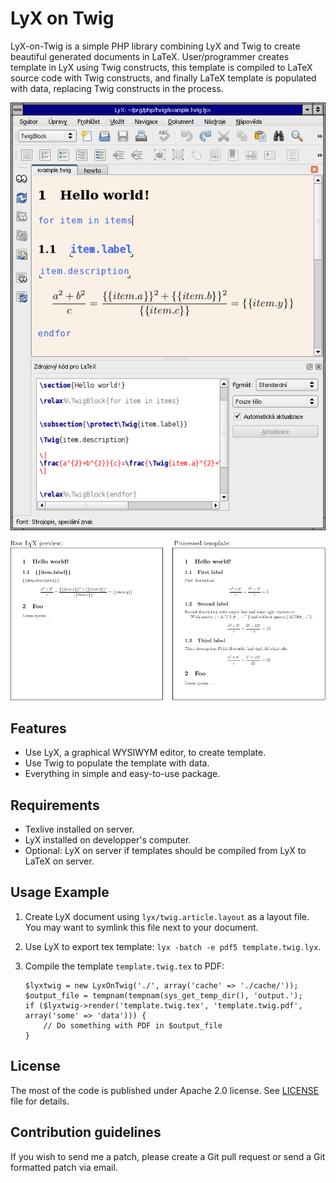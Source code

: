 LyX on Twig
===========

LyX-on-Twig is a simple PHP library combining LyX and Twig to create beautiful
generated documents in LaTeX. User/programmer creates template in LyX using
Twig constructs, this template is compiled to LaTeX source code with Twig
constructs, and finally LaTeX template is populated with data, replacing Twig
constructs in the process.

![screenshot](lyx-twig-template.png)

![document](example.pdf.png)


Features
--------

  - Use LyX, a graphical WYSIWYM editor, to create template.
  - Use Twig to populate the template with data.
  - Everything in simple and easy-to-use package.

Requirements
------------

  - Texlive installed on server.
  - LyX installed on developper's computer.
  - Optional: LyX on server if templates should be compiled from LyX to LaTeX
    on server.


Usage Example
-------------

  1. Create LyX document using `lyx/twig.article.layout` as a layout file. You may want to symlink this file next to your document.
  2. Use LyX to export tex template: `lyx -batch -e pdf5 template.twig.lyx`.
  3. Compile the template `template.twig.tex` to PDF:

      ```
      $lyxtwig = new LyxOnTwig('./', array('cache' => './cache/'));
      $output_file = tempnam(tempnam(sys_get_temp_dir(), 'output.');
      if ($lyxtwig->render('template.twig.tex', 'template.twig.pdf', array('some' => 'data'))) {
          // Do something with PDF in $output_file
      }
      ```


License
-------

The most of the code is published under Apache 2.0 license. See
[LICENSE](doc/license.md) file for details.


Contribution guidelines
-----------------------

If you wish to send me a patch, please create a Git pull request or send a Git
formatted patch via email.
